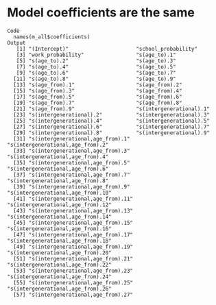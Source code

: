 # Model coefficients are the same

    Code
      names(m_all$coefficients)
    Output
       [1] "(Intercept)"                      "school_probability"              
       [3] "work_probability"                 "s(age_to).1"                     
       [5] "s(age_to).2"                      "s(age_to).3"                     
       [7] "s(age_to).4"                      "s(age_to).5"                     
       [9] "s(age_to).6"                      "s(age_to).7"                     
      [11] "s(age_to).8"                      "s(age_to).9"                     
      [13] "s(age_from).1"                    "s(age_from).2"                   
      [15] "s(age_from).3"                    "s(age_from).4"                   
      [17] "s(age_from).5"                    "s(age_from).6"                   
      [19] "s(age_from).7"                    "s(age_from).8"                   
      [21] "s(age_from).9"                    "s(intergenerational).1"          
      [23] "s(intergenerational).2"           "s(intergenerational).3"          
      [25] "s(intergenerational).4"           "s(intergenerational).5"          
      [27] "s(intergenerational).6"           "s(intergenerational).7"          
      [29] "s(intergenerational).8"           "s(intergenerational).9"          
      [31] "s(intergenerational,age_from).1"  "s(intergenerational,age_from).2" 
      [33] "s(intergenerational,age_from).3"  "s(intergenerational,age_from).4" 
      [35] "s(intergenerational,age_from).5"  "s(intergenerational,age_from).6" 
      [37] "s(intergenerational,age_from).7"  "s(intergenerational,age_from).8" 
      [39] "s(intergenerational,age_from).9"  "s(intergenerational,age_from).10"
      [41] "s(intergenerational,age_from).11" "s(intergenerational,age_from).12"
      [43] "s(intergenerational,age_from).13" "s(intergenerational,age_from).14"
      [45] "s(intergenerational,age_from).15" "s(intergenerational,age_from).16"
      [47] "s(intergenerational,age_from).17" "s(intergenerational,age_from).18"
      [49] "s(intergenerational,age_from).19" "s(intergenerational,age_from).20"
      [51] "s(intergenerational,age_from).21" "s(intergenerational,age_from).22"
      [53] "s(intergenerational,age_from).23" "s(intergenerational,age_from).24"
      [55] "s(intergenerational,age_from).25" "s(intergenerational,age_from).26"
      [57] "s(intergenerational,age_from).27"

